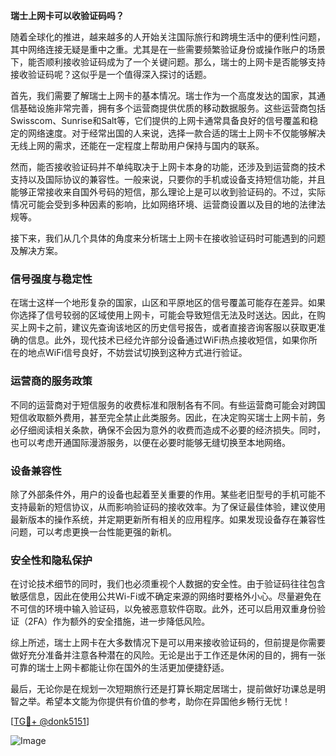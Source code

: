 **瑞士上网卡可以收验证码吗？**

随着全球化的推进，越来越多的人开始关注国际旅行和跨境生活中的便利性问题，其中网络连接无疑是重中之重。尤其是在一些需要频繁验证身份或操作账户的场景下，能否顺利接收验证码成为了一个关键问题。那么，瑞士的上网卡是否能够支持接收验证码呢？这似乎是一个值得深入探讨的话题。

首先，我们需要了解瑞士上网卡的基本情况。瑞士作为一个高度发达的国家，其通信基础设施非常完善，拥有多个运营商提供优质的移动数据服务。这些运营商包括Swisscom、Sunrise和Salt等，它们提供的上网卡通常具备良好的信号覆盖和稳定的网络速度。对于经常出国的人来说，选择一款合适的瑞士上网卡不仅能够解决无线上网的需求，还能在一定程度上帮助用户保持与国内的联系。

然而，能否接收验证码并不单纯取决于上网卡本身的功能，还涉及到运营商的技术支持以及国际协议的兼容性。一般来说，只要你的手机或设备支持短信功能，并且能够正常接收来自国外号码的短信，那么理论上是可以收到验证码的。不过，实际情况可能会受到多种因素的影响，比如网络环境、运营商设置以及目的地的法律法规等。

接下来，我们从几个具体的角度来分析瑞士上网卡在接收验证码时可能遇到的问题及解决方案。

### **信号强度与稳定性**

在瑞士这样一个地形复杂的国家，山区和平原地区的信号覆盖可能存在差异。如果你选择了信号较弱的区域使用上网卡，可能会导致短信无法及时送达。因此，在购买上网卡之前，建议先查询该地区的历史信号报告，或者直接咨询客服以获取更准确的信息。此外，现代技术已经允许部分设备通过WiFi热点接收短信，如果你所在的地点WiFi信号良好，不妨尝试切换到这种方式进行验证。

### **运营商的服务政策**

不同的运营商对于短信服务的收费标准和限制各有不同。有些运营商可能会对跨国短信收取额外费用，甚至完全禁止此类服务。因此，在决定购买瑞士上网卡前，务必仔细阅读相关条款，确保不会因为意外的收费而造成不必要的经济损失。同时，也可以考虑开通国际漫游服务，以便在必要时能够无缝切换至本地网络。

### **设备兼容性**

除了外部条件外，用户的设备也起着至关重要的作用。某些老旧型号的手机可能不支持最新的短信协议，从而影响验证码的接收效率。为了保证最佳体验，建议使用最新版本的操作系统，并定期更新所有相关的应用程序。如果发现设备存在兼容性问题，可以考虑更换一台性能更强的新机。

### **安全性和隐私保护**

在讨论技术细节的同时，我们也必须重视个人数据的安全性。由于验证码往往包含敏感信息，因此在使用公共Wi-Fi或不确定来源的网络时要格外小心。尽量避免在不可信的环境中输入验证码，以免被恶意软件窃取。此外，还可以启用双重身份验证（2FA）作为额外的安全措施，进一步降低风险。

综上所述，瑞士上网卡在大多数情况下是可以用来接收验证码的，但前提是你需要做好充分准备并注意各种潜在的风险。无论是出于工作还是休闲的目的，拥有一张可靠的瑞士上网卡都能让你在国外的生活更加便捷舒适。

最后，无论你是在规划一次短期旅行还是打算长期定居瑞士，提前做好功课总是明智之举。希望本文能为你提供有价值的参考，助你在异国他乡畅行无忧！

[[TG💪+ @donk5151](https://t.me/s/donk5151)]

![Image](https://i.postimg.cc/rwNCRYN7/Snipaste-2025-04-30-17-27-05.png)